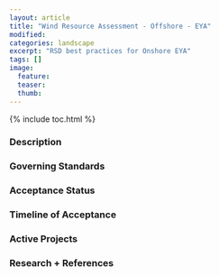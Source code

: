 ```yaml
---
layout: article
title: "Wind Resource Assessment - Offshore - EYA"
modified:
categories: landscape
excerpt: "RSD best practices for Onshore EYA"
tags: []
image:
  feature:
  teaser:
  thumb:
---
```

{% include toc.html %}
### Description
### Governing Standards
### Acceptance Status
### Timeline of Acceptance
### Active Projects
### Research + References
